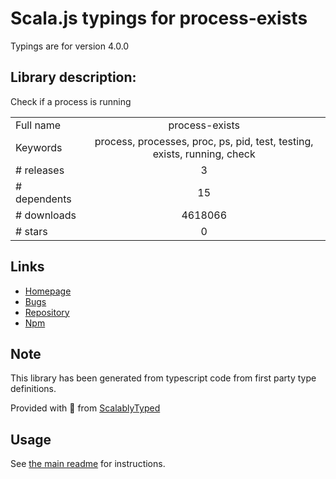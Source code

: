
# Scala.js typings for process-exists

Typings are for version 4.0.0

## Library description:
Check if a process is running

|                    |                 |
| ------------------ | :-------------: |
| Full name          | process-exists |
| Keywords           | process, processes, proc, ps, pid, test, testing, exists, running, check |
| # releases         | 3 |
| # dependents       | 15 |
| # downloads        | 4618066 |
| # stars            | 0 |

## Links
- [Homepage](https://github.com/sindresorhus/process-exists#readme)
- [Bugs](https://github.com/sindresorhus/process-exists/issues)
- [Repository](https://github.com/sindresorhus/process-exists)
- [Npm](https://www.npmjs.com/package/process-exists)
    


## Note
This library has been generated from typescript code from first party type definitions.

Provided with :purple_heart: from [ScalablyTyped](https://github.com/oyvindberg/ScalablyTyped)

## Usage
See [the main readme](../../readme.md) for instructions.


